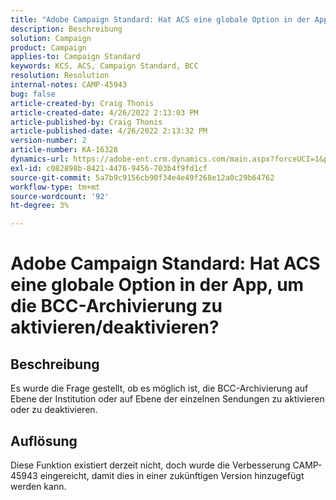 ```yaml
---
title: "Adobe Campaign Standard: Hat ACS eine globale Option in der App, um die BCC-Archivierung zu aktivieren/deaktivieren?"
description: Beschreibung
solution: Campaign
product: Campaign
applies-to: Campaign Standard
keywords: KCS, ACS, Campaign Standard, BCC
resolution: Resolution
internal-notes: CAMP-45943
bug: false
article-created-by: Craig Thonis
article-created-date: 4/26/2022 2:13:03 PM
article-published-by: Craig Thonis
article-published-date: 4/26/2022 2:13:32 PM
version-number: 2
article-number: KA-16328
dynamics-url: https://adobe-ent.crm.dynamics.com/main.aspx?forceUCI=1&pagetype=entityrecord&etn=knowledgearticle&id=5c2173f6-6ac5-ec11-a7b6-0022480a138b
exl-id: c082898b-8421-4476-9456-703b4f9fd1cf
source-git-commit: 5a7b9c9156cb90f34e4e49f268e12a0c29b64762
workflow-type: tm+mt
source-wordcount: '92'
ht-degree: 3%

---
```


# Adobe Campaign Standard: Hat ACS eine globale Option in der App, um die BCC-Archivierung zu aktivieren/deaktivieren?

## Beschreibung


Es wurde die Frage gestellt, ob es möglich ist, die BCC-Archivierung auf Ebene der Institution oder auf Ebene der einzelnen Sendungen zu aktivieren oder zu deaktivieren.


## Auflösung


Diese Funktion existiert derzeit nicht, doch wurde die Verbesserung CAMP-45943 eingereicht, damit dies in einer zukünftigen Version hinzugefügt werden kann.
